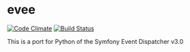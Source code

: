 evee
=====

[![Code Climate](https://codeclimate.com/github/onema/evee/badges/gpa.svg)](https://codeclimate.com/github/onema/evee)
[![Build Status](https://travis-ci.org/onema/evee.svg?branch=master)](https://travis-ci.org/onema/evee)

This is a port for Python of the Symfony Event Dispatcher v3.0
